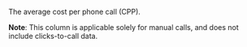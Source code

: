 The average cost per phone call (CPP).

**Note**: This column is applicable solely for manual calls, and does not include clicks-to-call data.

